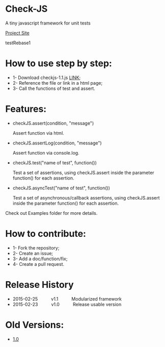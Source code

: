 # Check-JS
A tiny javascript framework for unit tests

[Project Site](http://feliperochadev.github.io/check-js/)

testRebase1

# How to use step by step:

- 1- Download checkjs-1.1.js [LINK](https://cdn.rawgit.com/feliperochadev/check-js/master/src/checkjs-1.1.js);
- 2- Reference the file or link in a html page;
- 3- Call the functions of test and assert.

# Features:

- checkJS.assert(condition, "message")

  Assert function via html.

- checkJS.assertLog(condition, "message")

  Assert function via console.log.

- checkJS.test("name of test", function())

  Test a set of assertions, using checkJS.assert inside the parameter function() for each assertion.

- checkJS.asyncTest("name of test", function())

  Test a set of asynchronous/callback assertions, using checkJS.assert inside the parameter function() for each assertion.
  
  
Check out Examples folder for more details.

# How to contribute:

- 1- Fork the repository;
- 2- Create an issue;
- 3- Add a doc/function/fix;
- 4- Create a pull request.

# Release History

- 2015-02-25   v1.1   Modularized framework
- 2015-02-23   v1.0   Release usable version

# Old Versions:

- [1.0](https://rawgit.com/feliperochadev/check-js/master/src/old-versions/checkjs-1.0.js)
